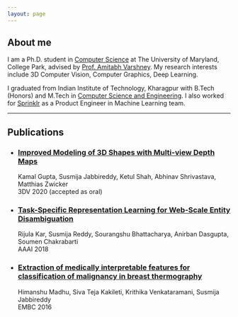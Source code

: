 ```yaml
---
layout: page
---
```


## About me

I am a Ph.D. student in [Computer Science](https://www.cs.umd.edu/) at The University of Maryland, College Park, advised by [Prof. Amitabh Varshney](https://www.cs.umd.edu/~varshney/). My research interests include 3D Computer Vision, Computer Graphics, Deep Learning.

I graduated from Indian Institute of Technology, Kharagpur with B.Tech (Honors) and M.Tech in [Computer Science and Engineering](http://cse.iitkgp.ac.in/). I also worked for [Sprinklr](https://www.sprinklr.com/) as a Product Engineer in Machine Learning team.

---

## Publications

- ### [Improved Modeling of 3D Shapes with Multi-view Depth Maps](https://arxiv.org/pdf/2009.03298.pdf) <br/>
    Kamal Gupta, Susmija Jabbireddy, Ketul Shah, Abhinav Shrivastava, Matthias Zwicker <br/>
    3DV 2020 (accepted as oral)

- ### [Task-Specific Representation Learning for Web-Scale Entity Disambiguation](http://cse.iitkgp.ac.in/~sourangshu/files/tsrnlned-aaai-cameraready.pdf)
    Rijula Kar, Susmija Reddy, Sourangshu Bhattacharya, Anirban Dasgupta, Soumen Chakrabarti <br/>
    AAAI 2018

- ### [Extraction of medically interpretable features for classification of malignancy in breast thermography](https://ieeexplore.ieee.org/stamp/stamp.jsp?tp=&arnumber=7590886&tag=1)
    Himanshu Madhu, Siva Teja Kakileti, Krithika Venkataramani, Susmija Jabbireddy <br/>
    EMBC 2016
 

